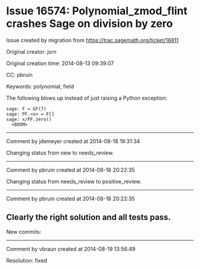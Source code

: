 # Issue 16574: Polynomial_zmod_flint crashes Sage on division by zero

Issue created by migration from https://trac.sagemath.org/ticket/16811

Original creator: jsrn

Original creation time: 2014-08-13 09:39:07

CC:  pbruin

Keywords: polynomial, field

The following blows up instead of just raising a Python exception:


```
sage: F = GF(7)
sage: PF.<x> = F[]
sage: x/PF.zero()
  <BOOM>
```



---

Comment by jdemeyer created at 2014-08-18 19:31:34

Changing status from new to needs_review.


---

Comment by pbruin created at 2014-08-18 20:22:35

Changing status from needs_review to positive_review.


---

Comment by pbruin created at 2014-08-18 20:22:35

Clearly the right solution and all tests pass.
----
New commits:


---

Comment by vbraun created at 2014-08-19 13:56:49

Resolution: fixed
